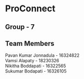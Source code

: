 # ProConnect

## Group - 7

## Team Members
Pavan Kumar Jonnadula - 16324822 <br>
Vamsi Alapaty         - 18230326 <br>
Nikitha Boddapati     - 16322565 <br>
Sukumar Bodapati      - 16326105 <br>

